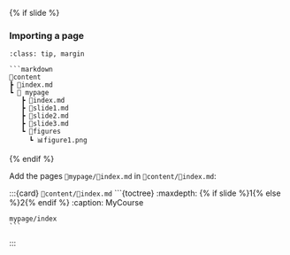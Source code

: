 {% if slide %}
### Importing a page


 ```{admonition} Folder structure
 :class: tip, margin

 ```markdown
 📂content
 ┣ 📄index.md
 ┗ 📂 mypage
    ┣ 📄index.md
    ┣ 📄slide1.md
    ┣ 📄slide2.md
    ┣ 📄slide3.md
    ┗ 📂figures
      ┗ 📊figure1.png
```
{% endif %}

Add the pages `📂mypage/📄index.md` in 
`📂content/📄index.md`:

:::{card} `📂content/📄index.md`
    ```{toctree}
    :maxdepth: {% if slide %}1{% else %}2{% endif %}
    :caption: MyCourse
    
    mypage/index
    ```
:::


